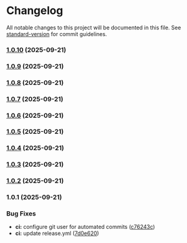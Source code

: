 # Changelog

All notable changes to this project will be documented in this file. See [standard-version](https://github.com/conventional-changelog/standard-version) for commit guidelines.

### [1.0.10](https://github.com/airdn/test-pro/compare/v1.0.9...v1.0.10) (2025-09-21)

### [1.0.9](https://github.com/airdn/test-pro/compare/v1.0.8...v1.0.9) (2025-09-21)

### [1.0.8](https://github.com/airdn/test-pro/compare/v1.0.7...v1.0.8) (2025-09-21)

### [1.0.7](https://github.com/airdn/test-pro/compare/v1.0.6...v1.0.7) (2025-09-21)

### [1.0.6](https://github.com/airdn/test-pro/compare/v1.0.5...v1.0.6) (2025-09-21)

### [1.0.5](https://github.com/airdn/test-pro/compare/v1.0.4...v1.0.5) (2025-09-21)

### [1.0.4](https://github.com/airdn/test-pro/compare/v1.0.3...v1.0.4) (2025-09-21)

### [1.0.3](https://github.com/airdn/test-pro/compare/v1.0.2...v1.0.3) (2025-09-21)

### [1.0.2](https://github.com/airdn/test-pro/compare/v1.0.1...v1.0.2) (2025-09-21)

### 1.0.1 (2025-09-21)


### Bug Fixes

* **ci:** configure git user for automated commits ([c76243c](https://github.com/airdn/test-pro/commit/c76243c5b942ce21092adcd562b6aa23ba30dc32))
* **ci:** update release.yml ([7d0e620](https://github.com/airdn/test-pro/commit/7d0e620c5cfc1134c6d51224abb343e1e7c4993c))

